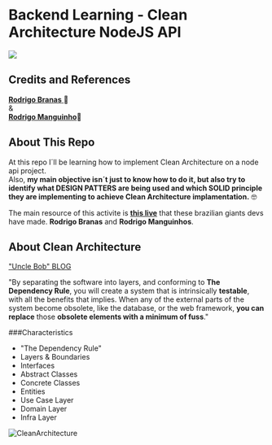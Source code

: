 # Backend Learning - Clean Architecture NodeJS API  
![](https://img.shields.io/github/license/leandro-gehlen/BL-clean-architecture-node-api)


## Credits and References

[**Rodrigo Branas** ](https://www.youtube.com/c/RodrigoBranas)🚀\
&\
[**Rodrigo Manguinho**](https://www.youtube.com/c/MangoDeveloper/about)🚀

## About This Repo

At this repo I´ll be learning how to implement Clean Architecture on a node api project.\
Also, **my main objective isn´t just to know how to do it, but also try to identify what DESIGN PATTERS are being used and which SOLID principle they are implementing to achieve Clean Architecture implamentation.** 🤓

The main resource of this activite is [**this live**](https://www.youtube.com/watch?v=P0gpCCA8ZPs&t=9s) that these brazilian giants devs have made. **Rodrigo Branas** and **Rodrigo Manguinhos**.

##  About Clean Architecture

["Uncle Bob" BLOG](https://blog.cleancoder.com/uncle-bob/2012/08/13/the-clean-architecture.html)

"By separating the software into layers, and conforming to **The Dependency Rule**, you will create a system that is intrinsically **testable**, with all the benefits that implies. When any of the external parts of the system become obsolete, like the database, or the web framework, **you can replace** those **obsolete elements with a minimum of fuss**."

###Characteristics
+ "The Dependency Rule"
+ Layers & Boundaries
+ Interfaces
+ Abstract Classes
+ Concrete Classes
+ Entities
+ Use Case Layer
+ Domain Layer
+ Infra Layer

![CleanArchitecture](https://user-images.githubusercontent.com/114420790/199520508-31a35042-e152-4a17-abad-2a91e5722790.jpg)











